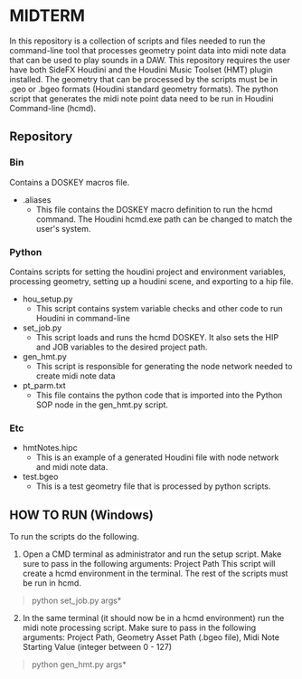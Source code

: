 # MIDTERM

In this repository is a collection of scripts and files needed to run the command-line tool that processes geometry point data into midi note data that can be used to play sounds in a DAW.
This repository requires the user have both SideFX Houdini and the Houdini Music Toolset (HMT) plugin installed. The geometry that can be processed by the scripts must be in .geo or .bgeo formats (Houdini standard geometry formats). The python script that generates the midi note point data need to be run in Houdini Command-line (hcmd).

## Repository

### Bin

Contains a DOSKEY macros file.

- .aliases
  - This file contains the DOSKEY macro definition to run the hcmd command. The Houdini hcmd.exe path can be changed to match the user's system.

### Python

Contains scripts for setting the houdini project and environment variables, processing geometry, setting up a houdini scene, and exporting to a hip file.

- hou_setup.py
  - This script contains system variable checks and other code to run Houdini in command-line
- set_job.py
  - This script loads and runs the hcmd DOSKEY. It also sets the HIP and JOB variables to the desired project path.
- gen_hmt.py
  - This script is responsible for generating the node network needed to create midi note data
- pt_parm.txt
  - This file contains the python code that is imported into the Python SOP node in the gen_hmt.py script.

### Etc

- hmtNotes.hipc
  - This is an example of a generated Houdini file with node network and midi note data.
- test.bgeo
  - This is a test geometry file that is processed by python scripts.

## HOW TO RUN (Windows)

To run the scripts do the following.

1. Open a CMD terminal as administrator and run the setup script.
Make sure to pass in the following arguments: Project Path
This script will create a hcmd environment in the terminal. The rest of the scripts must be run in hcmd.

> python set_job.py args*

2. In the same terminal (it should now be in a hcmd environment) run the midi note processing script.
Make sure to pass in the following arguments: Project Path, Geometry Asset Path (.bgeo file), Midi Note Starting Value (integer between 0 - 127)

> python gen_hmt.py args*
